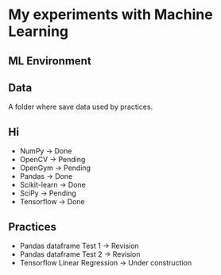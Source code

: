 # My experiments with Machine Learning

## ML Environment

## Data

A folder where save data used by practices.

## Hi

* NumPy -> Done
* OpenCV -> Pending
* OpenGym -> Pending
* Pandas -> Done
* Scikit-learn -> Done
* SciPy -> Pending
* Tensorflow -> Done

## Practices

* Pandas dataframe Test 1 -> Revision
* Pandas dataframe Test 2 -> Revision
* Tensorflow Linear Regression -> Under construction